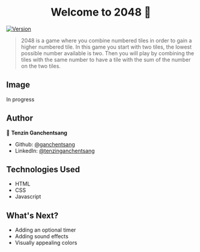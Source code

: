<h1 align="center">Welcome to 2048 👋</h1>
<p>
  <a href="https://www.npmjs.com/package/2048" target="_blank">
    <img alt="Version" src="https://img.shields.io/npm/v/2048.svg">
  </a>
</p>

> 2048 is a game where you combine numbered tiles in order to gain a higher numbered tile. In this game you start with two tiles, the lowest possible number available is two. Then you will play by combining the tiles with the same number to have a tile with the sum of the number on the two tiles.

## Image

<italic>In progress</italic>

## Author

👤 **Tenzin Ganchentsang**

* Github: [@ganchentsang](https://github.com/ganchentsang)
* LinkedIn: [@tenzinganchentsang](https://linkedin.com/in/tenzinganchentsang)

## Technologies Used

* HTML
* CSS
* Javascript

## What's Next?

* Adding an optional timer
* Adding sound effects
* Visually appealing colors
